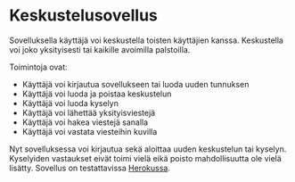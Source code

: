 # Keskustelusovellus
Sovelluksella käyttäjä voi keskustella toisten käyttäjien kanssa. Keskustella voi joko yksityisesti tai kaikille avoimilla palstoilla.

Toimintoja ovat:
- Käyttäjä voi kirjautua sovellukseen tai luoda uuden tunnuksen
- Käyttäjä voi luoda ja poistaa keskustelun
- Käyttäjä voi luoda kyselyn
- Käyttäjä voi lähettää yksityisviestejä
- Käyttäjä voi hakea viestejä sanalla
- Käyttäjä voi vastata viesteihin kuvilla

Nyt sovelluksessa voi kirjautua sekä aloittaa uuden keskustelun tai kyselyn. Kyselyiden vastaukset eivät toimi vielä eikä poisto mahdollisuutta ole vielä lisätty.
Sovellus on testattavissa [Herokussa](https://keskustelu-app.herokuapp.com/).
